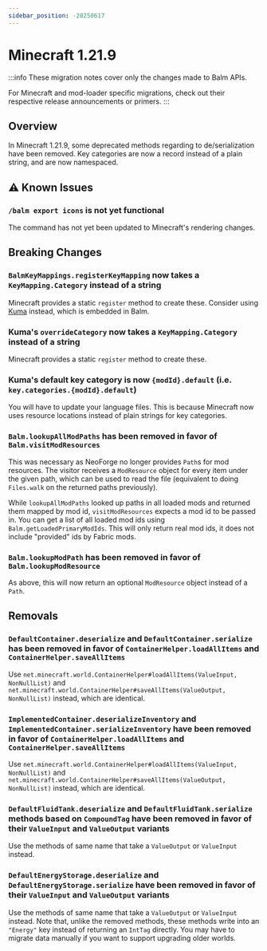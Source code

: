 ```yaml
---
sidebar_position: -20250617
---
```


# Minecraft 1.21.9

:::info
These migration notes cover only the changes made to Balm APIs. 

For Minecraft and mod-loader specific migrations, check out their respective release announcements or primers.
:::

## Overview

In Minecraft 1.21.9, some deprecated methods regarding to de/serialization have been removed. Key categories are now a record instead of a plain string, and are now namespaced.

## ⚠️ Known Issues

### `/balm export icons` is not yet functional

The command has not yet been updated to Minecraft's rendering changes.

## Breaking Changes

### `BalmKeyMappings.registerKeyMapping` now takes a `KeyMapping.Category` instead of a string

Minecraft provides a static `register` method to create these. Consider using [Kuma](https://github.com/TwelveIterationMods/KumaAPI) instead, which is embedded in Balm.

### Kuma's `overrideCategory` now takes a `KeyMapping.Category` instead of a string

Minecraft provides a static `register` method to create these.

### Kuma's default key category is now `{modId}.default` (i.e. `key.categories.{modId}.default`)

You will have to update your language files. This is because Minecraft now uses resource locations instead of plain strings for key categories.

### `Balm.lookupAllModPaths` has been removed in favor of `Balm.visitModResources`

This was necessary as NeoForge no longer provides `Path`s for mod resources. The visitor receives a `ModResource` object for every item under the given path, which can be used to read the file (equivalent to doing `Files.walk` on the returned paths previously).

While `lookupAllModPaths` looked up paths in all loaded mods and returned them mapped by mod id, `visitModResources` expects a mod id to be passed in. You can get a list of all loaded mod ids using `Balm.getLoadedPrimaryModIds`. This will only return real mod ids, it does not include "provided" ids by Fabric mods.

### `Balm.lookupModPath` has been removed in favor of `Balm.lookupModResource`

As above, this will now return an optional `ModResource` object instead of a `Path`.

## Removals 

### `DefaultContainer.deserialize` and `DefaultContainer.serialize` has been removed in favor of `ContainerHelper.loadAllItems` and `ContainerHelper.saveAllItems`

Use `net.minecraft.world.ContainerHelper#loadAllItems(ValueInput, NonNullList)` and `net.minecraft.world.ContainerHelper#saveAllItems(ValueOutput, NonNullList)` instead, which are identical.

### `ImplementedContainer.deserializeInventory` and `ImplementedContainer.serializeInventory` have been removed in favor of `ContainerHelper.loadAllItems` and `ContainerHelper.saveAllItems`

Use `net.minecraft.world.ContainerHelper#loadAllItems(ValueInput, NonNullList)` and `net.minecraft.world.ContainerHelper#saveAllItems(ValueOutput, NonNullList)` instead, which are identical.

### `DefaultFluidTank.deserialize` and `DefaultFluidTank.serialize` methods based on `CompoundTag` have been removed in favor of their `ValueInput` and `ValueOutput` variants 

Use the methods of same name that take a `ValueOutput` or `ValueInput` instead.

### `DefaultEnergyStorage.deserialize` and `DefaultEnergyStorage.serialize` have been removed in favor of their `ValueInput` and `ValueOutput` variants

Use the methods of same name that take a `ValueOutput` or `ValueInput` instead. Note that, unlike the removed methods, these methods write into an `"Energy"` key instead of returning an `IntTag` directly. You may have to migrate data manually if you want to support upgrading older worlds.